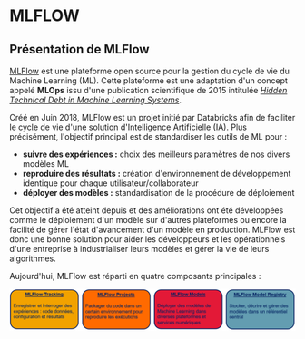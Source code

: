 MLFLOW
===

Présentation de MLFlow
-----------

[MLFlow](https://www.mlflow.org/) est une plateforme open source pour la gestion du cycle de vie du Machine Learning (ML). Cette plateforme est une adaptation d'un concept appelé **MLOps** issu d'une publication scientifique de 2015 intitulée [*Hidden Technical Debt in Machine Learning Systems*](http://papers.nips.cc/paper/5656-hidden-technical-debt-in-machine-learning-systems.pdf).

Créé en Juin 2018, MLFlow est un projet initié par Databricks afin de faciliter le cycle de vie d'une solution d'Intelligence Artificielle (IA). Plus précisément, l'objectif principal est de standardiser les outils de ML pour :
 * **suivre des expériences :** choix des meilleurs paramètres de nos divers modèles ML
 * **reproduire des résultats :** création d'environnement de développement identique pour chaque utilisateur/collaborateur
 * **déployer des modèles :** standardisation de la procédure de déploiement

Cet objectif a été atteint depuis et des améliorations ont été développées comme le déploiement d'un modèle sur d'autres plateformes ou encore la facilité de gérer l'état d'avancement d'un modèle en production. MLFlow est donc une bonne solution pour aider les développeurs et les opérationnels d'une entreprise à industrialiser leurs modèles et gérer la vie de leurs algorithmes. 

Aujourd'hui, MLFlow est réparti en quatre composants principales :

![](Images/MLFlow_quatre_composants.PNG)


